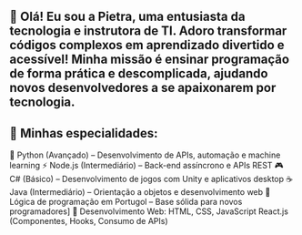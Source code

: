 ## 👋 Olá! Eu sou a Pietra, uma entusiasta da tecnologia e instrutora de TI. Adoro transformar códigos complexos em aprendizado divertido e acessível! Minha missão é ensinar programação de forma prática e descomplicada, ajudando novos desenvolvedores a se apaixonarem por tecnologia.

## 📌 Minhas especialidades:

🐍 Python (Avançado) – Desenvolvimento de APIs, automação e machine learning
⚡ Node.js (Intermediário) – Back-end assíncrono e APIs REST
🎮 C# (Básico) – Desenvolvimento de jogos com Unity e aplicativos desktop
☕ Java (Intermediário) – Orientação a objetos e desenvolvimento web
🔣 Lógica de programação em Portugol – Base sólida para novos programadores]
🎨 Desenvolvimento Web:
HTML, CSS, JavaScript
React.js (Componentes, Hooks, Consumo de APIs)



